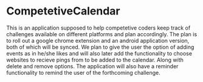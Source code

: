 # CompetetiveCalendar

This is an application supposed to help competetive coders keep track of challenges available on different platforms and plan accordingly. The plan is to roll out a google chrome extension and an android application version, both of which will be synced. We plan to give the user the option of adding events as in he/she likes and will also later add the functionality to choose websites to recieve pings from to be added to the calendar. Along with delete and remove options. The application will also have a reminder functionality to remind the user of the forthcoming challenge.
